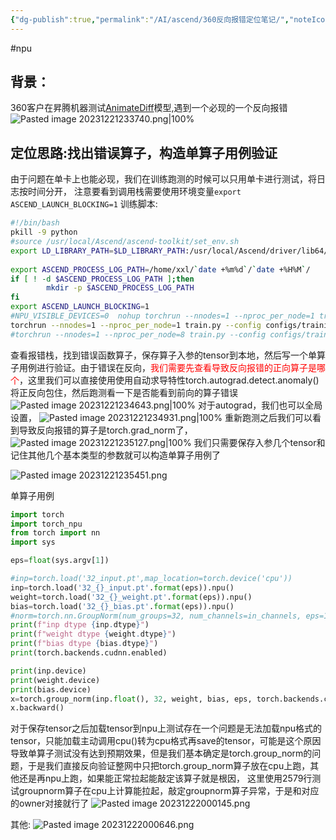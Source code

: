 ```yaml
---
{"dg-publish":true,"permalink":"/AI/ascend/360反向报错定位笔记/","noteIcon":"3"}
---
```


#npu
## 背景：
360客户在昇腾机器测试[AnimateDiff](https://github.com/guoyww/AnimateDiff.git)模型,遇到一个必现的一个反向报错
![Pasted image 20231221233740.png|100%](/img/user/pics/Pasted%20image%2020231221233740.png)

## 定位思路:找出错误算子，构造单算子用例验证
由于问题在单卡上也能必现，我们在训练跑测的时候可以只用单卡进行测试，将日志按时间分开，
注意要看到调用栈需要使用环境变量`export ASCEND_LAUNCH_BLOCKING=1`
训练脚本:
```bash hl:10
#!/bin/bash
pkill -9 python
#source /usr/local/Ascend/ascend-toolkit/set_env.sh
export LD_LIBRARY_PATH=$LD_LIBRARY_PATH:/usr/local/Ascend/driver/lib64/common:/usr/local/Ascend/driver/lib64/driver
 
export ASCEND_PROCESS_LOG_PATH=/home/xxl/`date +%m%d`/`date +%H%M`/
if [ ! -d $ASCEND_PROCESS_LOG_PATH ];then
        mkdir -p $ASCEND_PROCESS_LOG_PATH
fi
export ASCEND_LAUNCH_BLOCKING=1
#NPU_VISIBLE_DEVICES=0  nohup torchrun --nnodes=1 --nproc_per_node=1 train.py --config configs/training/my_exps/mm_v1/training_video_bdm_mm_v1_exp2.yaml  2>&1 > $ASCEND_PROCESS_LOG_PATH/train.log &
torchrun --nnodes=1 --nproc_per_node=1 train.py --config configs/training/my_exps/mm_v1/training_video_bdm_mm_v1_exp2.yaml
#torchrun --nnodes=1 --nproc_per_node=8 train.py --config configs/training/my_exps/mm_v1/training_video_bdm_mm_v1_exp2.yaml

```
查看报错栈，找到错误函数算子，保存算子入参的tensor到本地，然后写一个单算子用例进行验证。由于错误在反向，<font color="#ff0000">我们需要先查看导致反向报错的正向算子是哪个</font>，这里我们可以直接使用使用自动求导特性torch.autograd.detect.anomaly()将正反向包住，然后跑测看一下是否能看到前向的算子错误
![Pasted image 20231221234643.png|100%](/img/user/pics/Pasted%20image%2020231221234643.png)
对于autograd，我们也可以全局设置，
![Pasted image 20231221234931.png|100%](/img/user/pics/Pasted%20image%2020231221234931.png)
重新跑测之后我们可以看到导致反向报错的算子是torch.grad_norm了，
![Pasted image 20231221235127.png|100%](/img/user/pics/Pasted%20image%2020231221235127.png)
我们只需要保存入参几个tensor和记住其他几个基本类型的参数就可以构造单算子用例了

![Pasted image 20231221235451.png](/img/user/pics/Pasted%20image%2020231221235451.png)

单算子用例
```python
import torch
import torch_npu
from torch import nn
import sys

eps=float(sys.argv[1])

#inp=torch.load('32_input.pt',map_location=torch.device('cpu'))
inp=torch.load('32_{}_input.pt'.format(eps)).npu()
weight=torch.load('32_{}_weight.pt'.format(eps)).npu()
bias=torch.load('32_{}_bias.pt'.format(eps)).npu()
#norm=torch.nn.GroupNorm(num_groups=32, num_channels=in_channels, eps=1e-6, affine=True).npu().half()
print(f"inp dtype {inp.dtype}")
print(f"weight dtype {weight.dtype}")
print(f"bias dtype {bias.dtype}")
print(torch.backends.cudnn.enabled)

print(inp.device)
print(weight.device)
print(bias.device)
x=torch.group_norm(inp.float(), 32, weight, bias, eps, torch.backends.cudnn.enabled).sum()
x.backward()

```
对于保存tensor之后加载tensor到npu上测试存在一个问题是无法加载npu格式的tensor，只能加载主动调用cpu()转为cpu格式再save的tensor，可能是这个原因导致单算子测试没有达到预期效果，但是我们基本确定是torch.group_norm的问题，于是我们直接反向验证整网中只把torch.group_norm算子放在cpu上跑，其他还是再npu上跑，如果能正常拉起能敲定该算子就是根因，
这里使用2579行测试groupnorm算子在cpu上计算能拉起，敲定groupnorm算子异常，于是和对应的owner对接就行了
![Pasted image 20231222000145.png](/img/user/pics/Pasted%20image%2020231222000145.png)

其他:
![Pasted image 20231222000646.png](/img/user/pics/Pasted%20image%2020231222000646.png)
